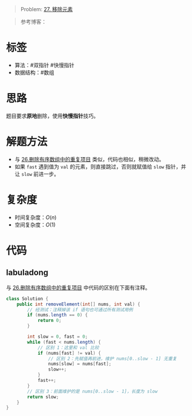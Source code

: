 <!--
 * @Auther: zth
 * @Date: 2024-03-04 10:51:47
 * @LastEditTime: 2024-03-04 20:57:37
 * @Description:
-->

> Problem: [27. 移除元素](https://leetcode.cn/problems/remove-element)

> 参考博客：

# 标签

- 算法：#双指针 #快慢指针
- 数据结构：#数组

# 思路

题目要求**原地**删除，使用**快慢指针**技巧。

# 解题方法

- 与 [26.删除有序数组中的重复项目](26_删除有序数组中的重复项.md) 类似，代码也相似，稍微改动。
- 如果 `fast` 遇到值为 `val` 的元素，则直接跳过，否则就赋值给 `slow` 指针，并让 `slow` 前进一步。

# 复杂度

- 时间复杂度：$O(n)$
- 空间复杂度：$O(1)$

# 代码

## labuladong

与 [26.删除有序数组中的重复项目](26_删除有序数组中的重复项.md) 中代码的区别在下面有注释。

```Java
class Solution {
    public int removeElement(int[] nums, int val) {
        // 经测试：注释掉该 if 语句也可通过所有测试用例
        if (nums.length == 0) {
            return 0;
        }

        int slow = 0, fast = 0;
        while (fast < nums.length) {
            // 区别 1：这里和 val 比较
            if (nums[fast] != val) {
                // 区别 2：先赋值再前进，维护 nums[0..slow - 1] 无重复
                nums[slow] = nums[fast];
                slow++;
            }
            fast++;
        }
        // 区别 3：前面维护的是 nums[0..slow - 1]，长度为 slow
        return slow;
    }
}
```
